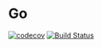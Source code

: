 # Go
[![codecov](https://codecov.io/gh/JaneKetko/Buses/branch/master/graph/badge.svg)](https://codecov.io/gh/JaneKetko/Buses)
[![Build Status](https://travis-ci.com/JaneKetko/Go.svg?branch=master)](https://travis-ci.com/JaneKetko/Buses)
